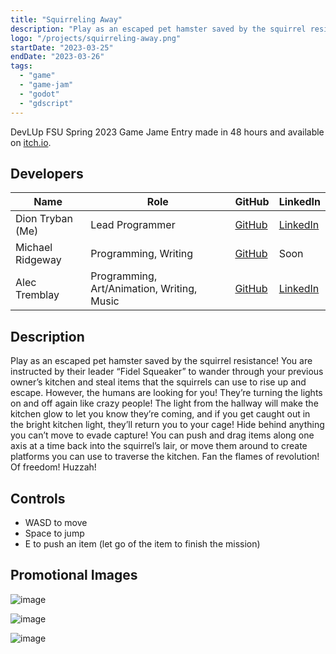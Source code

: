 ```yaml
---
title: "Squirreling Away"
description: "Play as an escaped pet hamster saved by the squirrel resistance!"
logo: "/projects/squirreling-away.png"
startDate: "2023-03-25"
endDate: "2023-03-26"
tags:
  - "game"
  - "game-jam"
  - "godot"
  - "gdscript"
---
```


DevLUp FSU Spring 2023 Game Jame Entry made in 48 hours and available on [itch.io](https://alectrem.itch.io/squirreling-away).

## Developers
| Name | Role | GitHub | LinkedIn |
| - | - | - | - |
| Dion Tryban (Me) | Lead Programmer | [GitHub](https://github.com/Trikzon) | [LinkedIn](https://www.linkedin.com/in/dion-tryban-903062221/) |
| Michael Ridgeway | Programming, Writing | [GitHub](https://github.com/Brownbookcover) | Soon |
| Alec Tremblay | Programming, Art/Animation, Writing, Music | [GitHub](https://github.com/BillyJoelsNightmareExplosion) | [LinkedIn](https://www.linkedin.com/in/alectremblay/) |

## Description
Play as an escaped pet hamster saved by the squirrel resistance! You are instructed by their leader “Fidel Squeaker” to wander through your previous owner’s kitchen and steal items that the squirrels can use to rise up and escape. However, the humans are looking for you! They’re turning the lights on and off again like crazy people! The light from the hallway will make the kitchen glow to let you know they’re coming, and if you get caught out in the bright kitchen light, they’ll return you to your cage! Hide behind anything you can’t move to evade capture! You can push and drag items along one axis at a time back into the squirrel’s lair, or move them around to create platforms you can use to traverse the kitchen. Fan the flames of revolution! Of freedom! Huzzah!

## Controls
- WASD to move
- Space to jump
- E to push an item (let go of the item to finish the mission)

## Promotional Images
![image](https://user-images.githubusercontent.com/29845000/230514344-ce5ebe77-e875-43e6-8cd0-8eb22a4e68ac.png)

![image](https://user-images.githubusercontent.com/29845000/230514586-6bbcfc34-cb6e-4518-8158-08b939189f44.png)

![image](https://user-images.githubusercontent.com/29845000/230514801-3511b537-652c-44cc-8c0d-0c8751323929.png)

<style lang="scss">
    img {
        max-width: 100%;
        height: auto;
    }
</style>

